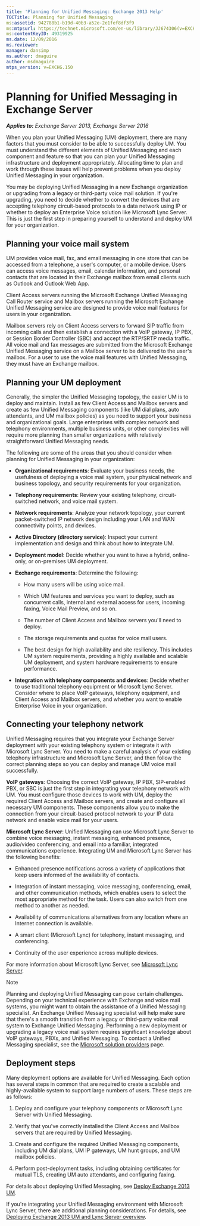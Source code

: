 ```yaml
---
title: 'Planning for Unified Messaging: Exchange 2013 Help'
TOCTitle: Planning for Unified Messaging
ms:assetid: 942788b1-b19d-40b3-a52e-2e1fef8df3f9
ms:mtpsurl: https://technet.microsoft.com/en-us/library/JJ674306(v=EXCHG.150)
ms:contentKeyID: 49319925
ms.date: 12/09/2016
ms.reviewer: 
manager: dansimp
ms.author: dmaguire
author: msdmaguire
mtps_version: v=EXCHG.150
---
```


# Planning for Unified Messaging in Exchange Server

_**Applies to:** Exchange Server 2013, Exchange Server 2016_

When you plan your Unified Messaging (UM) deployment, there are many factors that you must consider to be able to successfully deploy UM. You must understand the different elements of Unified Messaging and each component and feature so that you can plan your Unified Messaging infrastructure and deployment appropriately. Allocating time to plan and work through these issues will help prevent problems when you deploy Unified Messaging in your organization.

You may be deploying Unified Messaging in a new Exchange organization or upgrading from a legacy or third-party voice mail solution. If you're upgrading, you need to decide whether to convert the devices that are accepting telephony circuit-based protocols to a data network using IP or whether to deploy an Enterprise Voice solution like Microsoft Lync Server. This is just the first step in preparing yourself to understand and deploy UM for your organization.

## Planning your voice mail system

UM provides voice mail, fax, and email messaging in one store that can be accessed from a telephone, a user's computer, or a mobile device. Users can access voice messages, email, calendar information, and personal contacts that are located in their Exchange mailbox from email clients such as Outlook and Outlook Web App.

Client Access servers running the Microsoft Exchange Unified Messaging Call Router service and Mailbox servers running the Microsoft Exchange Unified Messaging service are designed to provide voice mail features for users in your organization.

Mailbox servers rely on Client Access servers to forward SIP traffic from incoming calls and then establish a connection with a VoIP gateway, IP PBX, or Session Border Controller (SBC) and accept the RTP/SRTP media traffic. All voice mail and fax messages are submitted from the Microsoft Exchange Unified Messaging service on a Mailbox server to be delivered to the user's mailbox. For a user to use the voice mail features with Unified Messaging, they must have an Exchange mailbox.

## Planning your UM deployment

Generally, the simpler the Unified Messaging topology, the easier UM is to deploy and maintain. Install as few Client Access and Mailbox servers and create as few Unified Messaging components (like UM dial plans, auto attendants, and UM mailbox policies) as you need to support your business and organizational goals. Large enterprises with complex network and telephony environments, multiple business units, or other complexities will require more planning than smaller organizations with relatively straightforward Unified Messaging needs.

The following are some of the areas that you should consider when planning for Unified Messaging in your organization:

- **Organizational requirements**: Evaluate your business needs, the usefulness of deploying a voice mail system, your physical network and business topology, and security requirements for your organization.

- **Telephony requirements**: Review your existing telephony, circuit-switched network, and voice mail system.

- **Network requirements**: Analyze your network topology, your current packet-switched IP network design including your LAN and WAN connectivity points, and devices.

- **Active Directory (directory service)**: Inspect your current implementation and design and think about how to integrate UM.

- **Deployment model**: Decide whether you want to have a hybrid, online-only, or on-premises UM deployment.

- **Exchange requirements**: Determine the following:

  - How many users will be using voice mail.

  - Which UM features and services you want to deploy, such as concurrent calls, internal and external access for users, incoming faxing, Voice Mail Preview, and so on.

  - The number of Client Access and Mailbox servers you'll need to deploy.

  - The storage requirements and quotas for voice mail users.

  - The best design for high availability and site resiliency. This includes UM system requirements, providing a highly available and scalable UM deployment, and system hardware requirements to ensure performance.

- **Integration with telephony components and devices**: Decide whether to use traditional telephony equipment or Microsoft Lync Server. Consider where to place VoIP gateways, telephony equipment, and Client Access and Mailbox servers, and whether you want to enable Enterprise Voice in your organization.

## Connecting your telephony network

Unified Messaging requires that you integrate your Exchange Server deployment with your existing telephony system or integrate it with Microsoft Lync Server. You need to make a careful analysis of your existing telephony infrastructure and Microsoft Lync Server, and then follow the correct planning steps so you can deploy and manage UM voice mail successfully.

**VoIP gateways**: Choosing the correct VoIP gateway, IP PBX, SIP-enabled PBX, or SBC is just the first step in integrating your telephony network with UM. You must configure those devices to work with UM, deploy the required Client Access and Mailbox servers, and create and configure all necessary UM components. These components allow you to make the connection from your circuit-based protocol network to your IP data network and enable voice mail for your users.

**Microsoft Lync Server**: Unified Messaging can use Microsoft Lync Server to combine voice messaging, instant messaging, enhanced presence, audio/video conferencing, and email into a familiar, integrated communications experience. Integrating UM and Microsoft Lync Server has the following benefits:

- Enhanced presence notifications across a variety of applications that keep users informed of the availability of contacts.

- Integration of instant messaging, voice messaging, conferencing, email, and other communication methods, which enables users to select the most appropriate method for the task. Users can also switch from one method to another as needed.

- Availability of communications alternatives from any location where an Internet connection is available.

- A smart client (Microsoft Lync) for telephony, instant messaging, and conferencing.

- Continuity of the user experience across multiple devices.

For more information about Microsoft Lync Server, see [Microsoft Lync Server](https://go.microsoft.com/fwlink/p/?linkid=265752).

> [!NOTE]
> Planning and deploying Unified Messaging can pose certain challenges. Depending on your technical experience with Exchange and voice mail systems, you might want to obtain the assistance of a Unified Messaging specialist. An Exchange Unified Messaging specialist will help make sure that there's a smooth transition from a legacy or third-party voice mail system to Exchange Unified Messaging. Performing a new deployment or upgrading a legacy voice mail system requires significant knowledge about VoIP gateways, PBXs, and Unified Messaging. To contact a Unified Messaging specialist, see the [Microsoft solution providers](https://go.microsoft.com/fwlink/p/?LinkId=261951) page.

## Deployment steps

Many deployment options are available for Unified Messaging. Each option has several steps in common that are required to create a scalable and highly-available system to support large numbers of users. These steps are as follows:

1. Deploy and configure your telephony components or Microsoft Lync Server with Unified Messaging.

2. Verify that you've correctly installed the Client Access and Mailbox servers that are required by Unified Messaging.

3. Create and configure the required Unified Messaging components, including UM dial plans, UM IP gateways, UM hunt groups, and UM mailbox policies.

4. Perform post-deployment tasks, including obtaining certificates for mutual TLS, creating UM auto attendants, and configuring faxing.

For details about deploying Unified Messaging, see [Deploy Exchange 2013 UM](deploy-exchange-2013-um-exchange-2013-help.md).

If you're integrating your Unified Messaging environment with Microsoft Lync Server, there are additional planning considerations. For details, see [Deploying Exchange 2013 UM and Lync Server overview](deploying-exchange-2013-um-and-lync-server-overview-exchange-2013-help.md).
